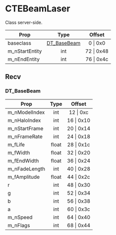 # CTEBeamLaser

Class server-side.

|Prop|Type|Offset|
|---|:-:|:-:|
|baseclass|[DT_BaseBeam](#dt_basebeam)|0 \| 0x0|
|m_nStartEntity|int|72 \| 0x48|
|m_nEndEntity|int|76 \| 0x4c|

## Recv

### DT_BaseBeam

|Prop|Type|Offset|
|---|:-:|:-:|
|m_nModelIndex|int|12 \| 0xc|
|m_nHaloIndex|int|16 \| 0x10|
|m_nStartFrame|int|20 \| 0x14|
|m_nFrameRate|int|24 \| 0x18|
|m_fLife|float|28 \| 0x1c|
|m_fWidth|float|32 \| 0x20|
|m_fEndWidth|float|36 \| 0x24|
|m_nFadeLength|int|40 \| 0x28|
|m_fAmplitude|float|44 \| 0x2c|
|r|int|48 \| 0x30|
|g|int|52 \| 0x34|
|b|int|56 \| 0x38|
|a|int|60 \| 0x3c|
|m_nSpeed|int|64 \| 0x40|
|m_nFlags|int|68 \| 0x44|
